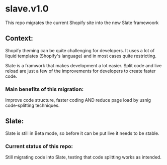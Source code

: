 # slave.v1.0
This repo migrates the current Shopify site into the new Slate framewoork

## Context:

Shopify theming can be quite challenging for developers. It uses a lot of liquid templates (Shopify's language) and in most cases quite restricting. 

Slate is a framwork that makes development a lot easier. Split code and live reload are just a few of the improvements for developers to create faster code. 

### Main benefits of this migration:

Improve code structure, faster coding AND reduce page load by usnig code-splitting techniques. 


## Slate:

Slate is still in Beta mode, so before it can be put live it needs to be stable. 


### Current status of this repo:

Still migrating code into Slate, testing that code splitting works as intended. 
